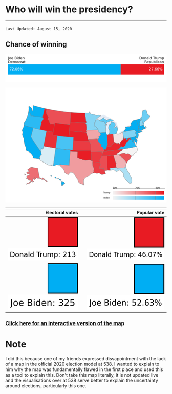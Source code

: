 # Who will win the presidency?
---
`Last Updated: August 15, 2020`
## Chance of winning
![Model Probabilities](/model_probability.png)

![Choropleth Map](/choropleth_map.svg)

|                                Electoral votes |   |                                   Popular vote |
|-----------------------------------------------:|---|-----------------------------------------------:|
| ![Rep](/rep.png)![EV_Incumbant](/ev_inc.svg)   |   | ![Rep](/rep.png)![PV_Incumbant](/pv_inc.svg)   |
| ![Dem](/dem.png)![EV_Challenger](/ev_chal.svg) |   | ![Dem](/dem.png)![PV_Challenger](/pv_chal.svg) |

### [Click here for an interactive version of the map](choropleth_map.html)

# Note
I did this because one of my friends expressed dissapointment with the lack of a map in the official 2020 election model at 538. I wanted to explain to him why the map was fundamentally flawed in the first place and used this as a tool to explain this. Don't take this map literally, it is not updated live and the visualisations over at 538 serve better to explain the uncertainty around elections, particularly this one.
